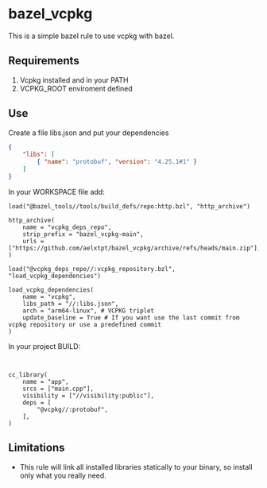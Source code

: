 # bazel_vcpkg

This is a simple bazel rule to use vcpkg with bazel. 

## Requirements
1. Vcpkg installed and in your PATH
2. VCPKG_ROOT enviroment defined

## Use

Create a file libs.json and put your dependencies

```json
{
    "libs": [ 
        { "name": "protobuf", "version": "4.25.1#1" }
    ]
}
```

In your WORKSPACE file add:
```
load("@bazel_tools//tools/build_defs/repo:http.bzl", "http_archive")

http_archive(
    name = "vcpkg_deps_repo",
    strip_prefix = "bazel_vcpkg-main",
    urls = ["https://github.com/aelxtpt/bazel_vcpkg/archive/refs/heads/main.zip"],
)

load("@vcpkg_deps_repo//:vcpkg_repository.bzl", "load_vcpkg_dependencies")

load_vcpkg_dependencies(
    name = "vcpkg",
    libs_path = "//:libs.json",
    arch = "arm64-linux", # VCPKG triplet
    update_baseline = True # If you want use the last commit from vcpkg repository or use a predefined commit
)
```

In your project BUILD:
```


cc_library(
    name = "app",
    srcs = ["main.cpp"],
    visibility = ["//visibility:public"],
    deps = [
        "@vcpkg//:protobuf",
    ],
)
```

## Limitations
- This rule will link all installed libraries statically to your binary, so install only what you really need.
